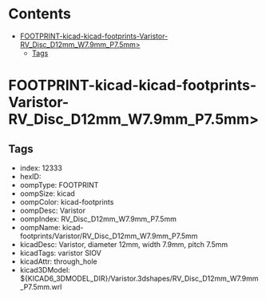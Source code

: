 



Contents
========

* [FOOTPRINT-kicad-kicad-footprints-Varistor-RV_Disc_D12mm_W7.9mm_P7.5mm>](#footprint-kicad-kicad-footprints-varistor-rv_disc_d12mm_w79mm_p75mm)
	* [Tags](#tags)

# FOOTPRINT-kicad-kicad-footprints-Varistor-RV_Disc_D12mm_W7.9mm_P7.5mm>

## Tags

- index: 12333
- hexID: 
- oompType: FOOTPRINT
- oompSize: kicad
- oompColor: kicad-footprints
- oompDesc: Varistor
- oompIndex: RV_Disc_D12mm_W7.9mm_P7.5mm
- oompName: kicad-footprints/Varistor/RV_Disc_D12mm_W7.9mm_P7.5mm
- kicadDesc: Varistor, diameter 12mm, width 7.9mm, pitch 7.5mm
- kicadTags: varistor SIOV
- kicadAttr: through_hole
- kicad3DModel: ${KICAD6_3DMODEL_DIR}/Varistor.3dshapes/RV_Disc_D12mm_W7.9mm_P7.5mm.wrl
